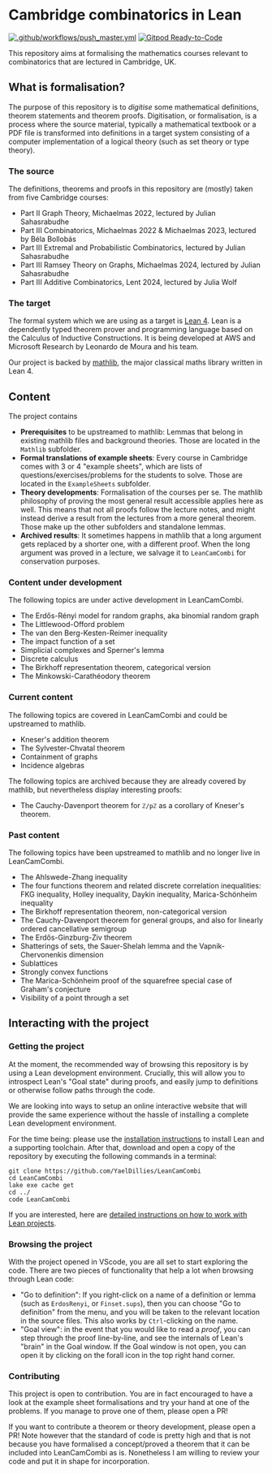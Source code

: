 # Cambridge combinatorics in Lean

[![.github/workflows/push_master.yml](https://github.com/YaelDillies/LeanCamCombi/actions/workflows/push_master.yml/badge.svg)](https://github.com/YaelDillies/LeanCamCombi/actions/workflows/push_master.yml)
[![Gitpod Ready-to-Code](https://img.shields.io/badge/Gitpod-ready--to--code-blue?logo=gitpod)](https://gitpod.io/#https://github.com/YaelDillies/LeanCamCombi)

This repository aims at formalising the mathematics courses relevant to combinatorics that are lectured in Cambridge, UK.

## What is formalisation?

The purpose of this repository is to *digitise* some mathematical definitions, theorem statements and theorem proofs. Digitisation, or formalisation, is a process where the source material, typically a mathematical textbook or a PDF file is transformed into definitions in a target system consisting of a computer implementation of a logical theory (such as set theory or type theory).

### The source

The definitions, theorems and proofs in this repository are (mostly) taken from five Cambridge courses:
* Part II Graph Theory, Michaelmas 2022, lectured by Julian Sahasrabudhe
* Part III Combinatorics, Michaelmas 2022 & Michaelmas 2023, lectured by Béla Bollobás
* Part III Extremal and Probabilistic Combinatorics, lectured by Julian Sahasrabudhe
* Part III Ramsey Theory on Graphs, Michaelmas 2024, lectured by Julian Sahasrabudhe
* Part III Additive Combinatorics, Lent 2024, lectured by Julia Wolf

### The target

The formal system which we are using as a target is [Lean 4](https://github.com/leanprover/lean4). Lean is a dependently typed theorem prover and programming language based on the Calculus of Inductive Constructions. It is being developed at AWS and Microsoft Research by Leonardo de Moura and his team.

Our project is backed by [mathlib](https://github.com/leanprover-community/mathlib4), the major classical maths library written in Lean 4.

## Content

The project contains

* **Prerequisites** to be upstreamed to mathlib: Lemmas that belong in existing mathlib files and background theories. Those are located in the `Mathlib` subfolder.
* **Formal translations of example sheets**: Every course in Cambridge comes with 3 or 4 "example sheets", which are lists of questions/exercises/problems for the students to solve. Those are located in the `ExampleSheets` subfolder.
* **Theory developments**: Formalisation of the courses per se. The mathlib philosophy of proving the most general result accessible applies here as well. This means that not all proofs follow the lecture notes, and might instead derive a result from the lectures from a more general theorem. Those make up the other subfolders and standalone lemmas.
* **Archived results**: It sometimes happens in mathlib that a long argument gets replaced by a shorter one, with a different proof. When the long argument was proved in a lecture, we salvage it to `LeanCamCombi` for conservation purposes.

### Content under development

The following topics are under active development in LeanCamCombi.

* The Erdős-Rényi model for random graphs, aka binomial random graph
* The Littlewood-Offord problem
* The van den Berg-Kesten-Reimer inequality
* The impact function of a set
* Simplicial complexes and Sperner's lemma
* Discrete calculus
* The Birkhoff representation theorem, categorical version
* The Minkowski-Carathéodory theorem

### Current content

The following topics are covered in LeanCamCombi and could be upstreamed to mathlib.

* Kneser's addition theorem
* The Sylvester-Chvatal theorem
* Containment of graphs
* Incidence algebras

The following topics are archived because they are already covered by mathlib, but nevertheless display interesting proofs:
* The Cauchy-Davenport theorem for `ℤ/pℤ` as a corollary of Kneser's theorem.

### Past content

The following topics have been upstreamed to mathlib and no longer live in LeanCamCombi.

* The Ahlswede-Zhang inequality
* The four functions theorem and related discrete correlation inequalities: FKG inequality, Holley inequality, Daykin inequality, Marica-Schönheim inequality
* The Birkhoff representation theorem, non-categorical version
* The Cauchy-Davenport theorem for general groups, and also for linearly ordered cancellative semigroup
* The Erdős-Ginzburg-Ziv theorem
* Shatterings of sets, the Sauer-Shelah lemma and the Vapnik-Chervonenkis dimension
* Sublattices
* Strongly convex functions
* The Marica-Schönheim proof of the squarefree special case of Graham's conjecture
* Visibility of a point through a set

## Interacting with the project

### Getting the project

At the moment, the recommended way of browsing this repository is by using a Lean development environment. Crucially, this will allow you to introspect Lean's "Goal state" during proofs, and easily jump to definitions or otherwise follow paths through the code.

We are looking into ways to setup an online interactive website that will provide the same experience without the hassle of installing a complete Lean development environment.

For the time being: please use the [installation instructions](https://leanprover-community.github.io/get_started) to install Lean and a supporting toolchain. After that, download and open a copy of the repository by executing the following commands in a terminal:
```
git clone https://github.com/YaelDillies/LeanCamCombi
cd LeanCamCombi
lake exe cache get
cd ../
code LeanCamCombi
```
If you are interested, here are [detailed instructions on how to work with Lean projects](https://leanprover-community.github.io/install/project).

### Browsing the project

With the project opened in VScode, you are all set to start exploring the code. There are two pieces of functionality that help a lot when browsing through Lean code:

* "Go to definition": If you right-click on a name of a definition or lemma (such as `ErdosRenyi`, or `Finset.sups`), then you can choose "Go to definition" from the menu, and you will be taken to the relevant location in the source files. This also works by `Ctrl`-clicking on the name.
* "Goal view": in the event that you would like to read a *proof*, you can step through the proof line-by-line, and see the internals of Lean's "brain" in the Goal window. If the Goal window is not open, you can open it by clicking on the forall icon in the top right hand corner.

### Contributing

This project is open to contribution. You are in fact encouraged to have a look at the example sheet formalisations and try your hand at one of the problems. If you manage to prove one of them, please open a PR!

If you want to contribute a theorem or theory development, please open a PR! Note however that the standard of code is pretty high and that is not because you have formalised a concept/proved a theorem that it can be included into LeanCamCombi as is. Nonetheless I am willing to review your code and put it in shape for incorporation.
